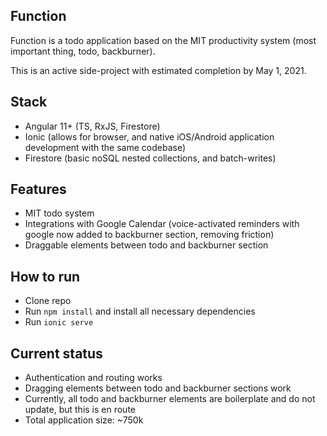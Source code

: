 ## Function

Function is a todo application based on the MIT productivity system (most important thing, todo, backburner).

This is an active side-project with estimated completion by May 1, 2021.

## Stack

- Angular 11+ (TS, RxJS, Firestore)
- Ionic (allows for browser, and native iOS/Android application development with the same codebase)
- Firestore (basic noSQL nested collections, and batch-writes)

## Features

- MIT todo system
- Integrations with Google Calendar (voice-activated reminders with google now added to backburner section, removing friction)
- Draggable elements between todo and backburner section

## How to run

- Clone repo
- Run `npm install` and install all necessary dependencies
- Run `ionic serve`

## Current status

- Authentication and routing works
- Dragging elements between todo and backburner sections work
- Currently, all todo and backburner elements are boilerplate and do not update, but this is en route
- Total application size: ~750k 
